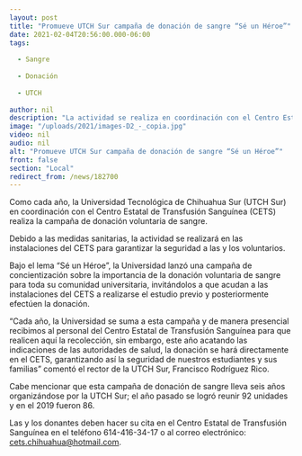 ```yaml
---
layout: post
title: "Promueve UTCH Sur campaña de donación de sangre “Sé un Héroe”"
date: 2021-02-04T20:56:00.000-06:00
tags:
  
  - Sangre
  
  - Donación
  
  - UTCH
  
author: nil
description: "La actividad se realiza en coordinación con el Centro Estatal de Transfusión Sanguínea"
image: "/uploads/2021/images-D2_-_copia.jpg"
video: nil
audio: nil
alt: "Promueve UTCH Sur campaña de donación de sangre “Sé un Héroe”"
front: false
section: "Local"
redirect_from: /news/182700
---
```


Como cada año, la Universidad Tecnológica de Chihuahua Sur (UTCH Sur) en coordinación con el Centro Estatal de Transfusión Sanguínea (CETS) realiza la campaña de donación voluntaria de sangre.

Debido a las medidas sanitarias, la actividad se realizará en las instalaciones del CETS para garantizar la seguridad a las y los voluntarios.

Bajo el lema “Sé un Héroe”, la Universidad lanzó una campaña de concientización sobre la importancia de la donación voluntaria de sangre para toda su comunidad universitaria, invitándolos a que acudan a las instalaciones del CETS a realizarse el estudio previo y posteriormente efectúen la donación.
                                                                            
“Cada año, la Universidad se suma a esta campaña y de manera presencial recibimos al personal del Centro Estatal de Transfusión Sanguínea para que realicen aquí la recolección, sin embargo, este año acatando las indicaciones de las autoridades de salud, la donación se hará directamente en el CETS, garantizando así la seguridad de nuestros estudiantes y sus familias” comentó el rector de la UTCH Sur, Francisco Rodríguez Rico.

Cabe mencionar que esta campaña de donación de sangre lleva seis años organizándose por la UTCH Sur; el año pasado se logró reunir 92 unidades y en el 2019 fueron 86.

Las y los donantes deben hacer su cita en el Centro Estatal de Transfusión Sanguínea en el teléfono 614-416-34-17 o al correo electrónico: cets.chihuahua@hotmail.com.